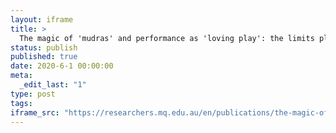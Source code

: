 ```yaml
---
layout: iframe
title: >
  The magic of 'mudras' and performance as 'loving play': the limits placed on intellectualism and rationalzing reforms by the performing arts of India
status: publish
published: true
date: 2020-6-1 00:00:00
meta:
  _edit_last: "1"
type: post
tags:
iframe_src: "https://researchers.mq.edu.au/en/publications/the-magic-of-mudras-and-performance-as-loving-play-the-limits-pla"
---
```

        